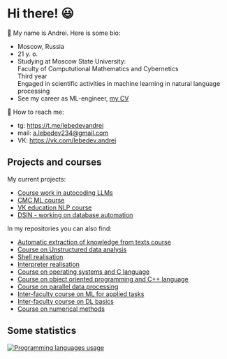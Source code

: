 # Hi there! :smiley:

:car: My name is Andrei. Here is some bio:
- Moscow, Russia
- 21 y. o.
- Studying at Moscow State University:<br />
Faculty of Compututional Mathematics and Cybernetics<br />
Third year<br />
Engaged in scientific activities in machine learning in natural language processing<br />
- See my career as ML-engineer, [my CV](https://drive.google.com/file/d/1768q8GDITRay_ahFHWjrnlbwK4MZn5GL/view?usp=sharing)
  

:email: How to reach me:
- tg: https://t.me/lebedevandrei
- mail: a.lebedev234@gmail.com
- VK: https://vk.com/lebedev.andrei


## Projects and courses
My current projects:
- [Course work in autocoding LLMs](https://github.com/andrrrei/code_generating_LLMs)
- [CMC ML course](https://github.com/andrrrei/ML_CMC)
- [VK education NLP course](https://github.com/andrrrei/VK_NLP)
- [DSIN - working on database automation](https://github.com/andrrrei/DSIN)

In my repositories you can also find:
- [Automatic extraction of knowledge from texts course](https://github.com/andrrrei/NLP_basics)
- [Course on Unstructured data analysis](https://github.com/andrrrei/AUD)
- [Shell realisation](https://github.com/andrrrei/shell)
- [Interpreter realisation](https://github.com/andrrrei/interpreter)
- [Course on operating systems and C language](https://github.com/andrrrei/operation_systems)
- [Course on object oriented programming and C++ language](https://github.com/andrrrei/OOP)
- [Course on parallel data processing](https://github.com/andrrrei/SKiPOD)
- [Inter-faculty course on ML for applied tasks](https://github.com/andrrrei/IFC_ML)
- [Inter-faculty course on DL basics](https://github.com/andrrrei/IFC_DL)
- [Course on numerical methods](https://github.com/andrrrei/numerical_methods)


## Some statistics
<a href="https://github.com/andrrrei" align="left"><img src="https://github-readme-stats.vercel.app/api/top-langs/?username=andrrrei&langs_count=10&title_color=0891b2&text_color=ffffff&icon_color=0891b2&bg_color=1c1917&hide_border=true&locale=en&custom_title=Top%20%Languages" alt="Programming languages usage" /></a>

